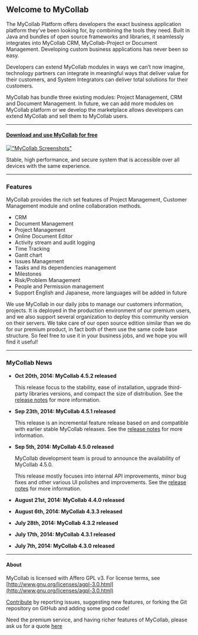 ## Welcome to MyCollab
The MyCollab Platform offers developers the exact business application platform they’ve been looking for, by combining the tools they need. Built in Java and bundles of open source frameworks and libraries, it seamlessly integrates into MyCollab CRM, MyCollab-Project or Document Management. Developing custom business applications has never been so easy.

Developers can extend MyCollab modules in ways we can’t now imagine, technology partners can integrate in meaningful ways that deliver value for their customers, and System Integrators can deliver total solutions for their customers.

MyCollab has bundle three existing modules: Project Management, CRM and Document Management. In future, we can add more modules on MyCollab platform or we develop the marketplace allows developers can extend MyCollab and sell them to MyCollab users.

---

#### [Download and use MyCollab for free](download.html)

[!["MyCollab Screenshots"](images/slides/macbook_1.png)](screenshots.html)

Stable, high performance, and secure system that is accessible over all devices with the same experience.

---

### Features
MyCollab provides the rich set features of Project Management, Customer Management module and online collaboration methods.

* CRM
* Document Management
* Project Management
* Online Document Editor
* Activity stream and audit logging
* Time Tracking
* Gantt chart
* Issues Management
* Tasks and its dependencies management
* Milestones
* Risk/Problem Management
* People and Permission management
* Support English and Japanese, more languages will be added in future

We use MyCollab in our daily jobs to manage our customers information, projects. It is deployed in the production environment of our premium users, and we also support several organization to deploy this community version on their servers. We take care of our open source edition similar than we do for our premium product, in fact both of them use the same code base structure. So feel free to use it in your business jobs, and we hope you will find it useful!

---

### MyCollab News
* **Oct 20th, 2014: MyCollab 4.5.2 released**

    This release focus to the stability, ease of installation, upgrade third-party libraries versions, and compact the size of distribution. See the [release notes](release-notes.html) for more information.

* **Sep 23th, 2014: MyCollab 4.5.1 released**

    This release  is an incremental feature release based on and compatible with earlier stable MyCollab releases. See the [release notes](release-notes.html) for more information.
* **Sep 5th, 2014: MyCollab 4.5.0 released**

    MyCollab development team is proud to announce the availability of MyCollab 4.5.0.

    This release mostly focuses into internal API improvements, minor bug fixes and other various UI polishes and improvements.
    See the [release notes](release-notes.html) for more information.
* **August 21st, 2014: MyCollab 4.4.0 released**
* **August 6th, 2014: MyCollab 4.3.3 released**
* **July 28th, 2014: MyCollab 4.3.2 released**
* **July 17th, 2014: MyCollab 4.3.1 released**
* **July 7th, 2014: MyCollab 4.3.0 released**

---

#### About
MyCollab is licensed with Affero GPL v3. For license terms, see [http://www.gnu.org/licenses/agpl-3.0.html](http://www.gnu.org/licenses/agpl-3.0.html)

[Contribute](contribute.html) by reporting issues, suggesting new features, or forking the Git repository on GitHub and adding some good code!

Need the premium service, and having richer features of MyCollab, please ask us for a quote [here](https://www.mycollab.com/contact)
